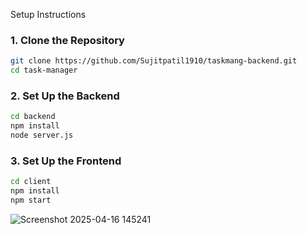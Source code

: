 Setup Instructions
### 1. Clone the Repository
```bash
git clone https://github.com/Sujitpatil1910/taskmang-backend.git
cd task-manager
```

### 2. Set Up the Backend
```bash
cd backend
npm install
node server.js
```


### 3. Set Up the Frontend
```bash
cd client
npm install
npm start
```





![Screenshot 2025-04-16 145241](https://github.com/user-attachments/assets/567a060b-1bff-404d-9bcb-5b607438b8f3)
